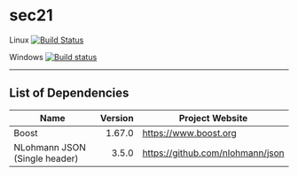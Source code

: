 # sec21

Linux [![Build Status](https://travis-ci.org/MichaelMiller-/sec21.svg?branch=master)](https://travis-ci.org/MichaelMiller-/sec21)

Windows [![Build status](https://ci.appveyor.com/api/projects/status/4s6bg4yexj0cna45?svg=true)](https://ci.appveyor.com/project/MichaelMiller-/sec21)

---------------------------------------

## List of Dependencies

| Name | Version | Project Website |
|-------|---------:|------------------------|
| Boost | 1.67.0 | https://www.boost.org |
| NLohmann JSON (Single header) | 3.5.0 | https://github.com/nlohmann/json |
